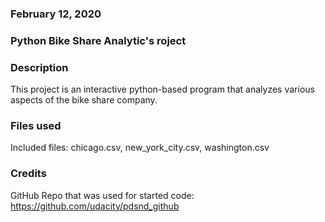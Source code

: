 ### February 12, 2020


### Python Bike Share Analytic's roject

### Description
This project is an interactive python-based program that analyzes various aspects of the bike share company.

### Files used
Included files: chicago.csv, new_york_city.csv, washington.csv

### Credits
GitHub Repo that was used for started code:
https://github.com/udacity/pdsnd_github
